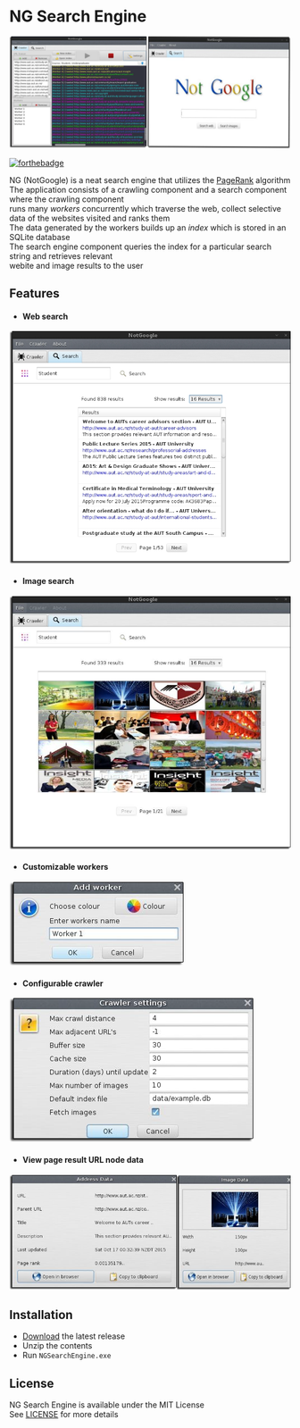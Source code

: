 # NG Search Engine

<img src="preview/AppPreview.png" />

[![forthebadge](https://forthebadge.com/images/badges/made-with-java.svg)](https://forthebadge.com)

NG (NotGoogle) is a neat search engine that utilizes the [PageRank](https://en.wikipedia.org/wiki/PageRank) algorithm  
The application consists of a crawling component and a search component where the crawling component  
runs many _workers_ concurrently which traverse the web, collect selective data of the websites visited and ranks them  
The data generated by the workers builds up an _index_ which is stored in an SQLite database  
The search engine component queries the index for a particular search string and retrieves relevant  
webite and image results to the user

## Features
- #### Web search
<img src="preview/WebSearchResultsPreview.png" />

- #### Image search
<img src="preview/ImageSearchResultsPreview.png" />

- #### Customizable workers
<img src="preview/WorkerPreview.png" />

- #### Configurable crawler
<img src="preview/CrawlerSettingsPreview.png" />

- #### View page result URL node data
<img src="preview/DataInfoPreview.png" />

## Installation
- [Download](https://github.com/kyleruss/ng-search-engine/releases/latest) the latest release
- Unzip the contents
- Run `NGSearchEngine.exe`

## License
NG Search Engine is available under the MIT License  
See [LICENSE](LICENSE) for more details
